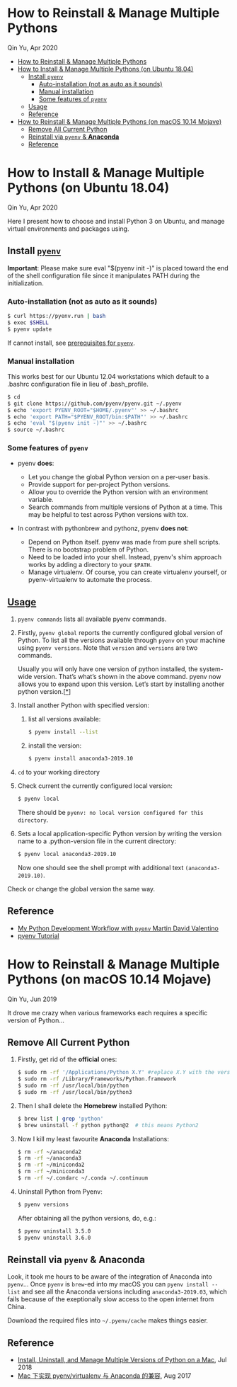 # How to Reinstall & Manage Multiple Pythons
Qin Yu, Apr 2020

- [How to Reinstall & Manage Multiple Pythons](#how-to-reinstall--manage-multiple-pythons)
- [How to Install & Manage Multiple Pythons (on Ubuntu 18.04)](#how-to-install--manage-multiple-pythons-on-ubuntu-1804)
  - [Install `pyenv`](#install-pyenv)
    - [Auto-installation (not as auto as it sounds)](#auto-installation-not-as-auto-as-it-sounds)
    - [Manual installation](#manual-installation)
    - [Some features of `pyenv`](#some-features-of-pyenv)
  - [Usage](#usage)
  - [Reference](#reference)
- [How to Reinstall & Manage Multiple Pythons (on macOS 10.14 Mojave)](#how-to-reinstall--manage-multiple-pythons-on-macos-1014-mojave)
  - [Remove All Current Python](#remove-all-current-python)
  - [Reinstall via `pyenv` & **Anaconda**](#reinstall-via-pyenv--anaconda)
  - [Reference](#reference-1)

# How to Install & Manage Multiple Pythons (on Ubuntu 18.04)
Qin Yu, Apr 2020

Here I present how to choose and install Python 3 on Ubuntu, and manage virtual environments and packages using.

## Install [`pyenv`](https://github.com/pyenv/pyenv-installer#installation--update--uninstallation)
**Important**: Please make sure eval "$(pyenv init -)" is placed toward the end of the shell configuration file since it manipulates PATH during the initialization.

### Auto-installation (not as auto as it sounds)
```bash
$ curl https://pyenv.run | bash
$ exec $SHELL
$ pyenv update
```
If cannot install, see [prerequisites for `pyenv`](https://github.com/pyenv/pyenv/wiki/Common-build-problems#prerequisites).

### Manual installation
This works best for our Ubuntu 12.04 workstations which default to a .bashrc configuration file in lieu of .bash_profile.
```bash
$ cd
$ git clone https://github.com/pyenv/pyenv.git ~/.pyenv
$ echo 'export PYENV_ROOT="$HOME/.pyenv"' >> ~/.bashrc
$ echo 'export PATH="$PYENV_ROOT/bin:$PATH"' >> ~/.bashrc
$ echo 'eval "$(pyenv init -)"' >> ~/.bashrc
$ source ~/.bashrc
```

### Some features of `pyenv`
- pyenv **does**:
  - Let you change the global Python version on a per-user basis.
  - Provide support for per-project Python versions.
  - Allow you to override the Python version with an environment variable.
  - Search commands from multiple versions of Python at a time. This may be helpful to test across Python versions with tox.

- In contrast with pythonbrew and pythonz, pyenv **does not**:
  - Depend on Python itself. pyenv was made from pure shell scripts. There is no bootstrap problem of Python.
  - Need to be loaded into your shell. Instead, pyenv's shim approach works by adding a directory to your `$PATH`.
  - Manage virtualenv. Of course, you can create virtualenv yourself, or pyenv-virtualenv to automate the process.

## [Usage](https://github.com/pyenv/pyenv/blob/master/COMMANDS.md)
1. `pyenv commands` lists all available pyenv commands.

2. Firstly, `pyenv global` reports the currently configured global version of Python. To list all the versions available through `pyenv` on your machine using `pyenv versions`. Note that `version` and `versions` are two commands.

   Usually you will only have one version of python installed, the system-wide version. That’s what’s shown in the above command. pyenv now allows you to expand upon this version. Let’s start by installing another python version.[[*](https://amaral.northwestern.edu/resources/guides/pyenv-tutorial)]

3. Install another Python with specified version:
    1. list all versions available:
        ```bash
        $ pyenv install --list
        ```
    2. install the version:
        ```bash
        $ pyenv install anaconda3-2019.10
        ```

3. `cd` to your working directory

4. Check current the currently configured local version:
    ```bash
    $ pyenv local
    ```
    There should be `pyenv: no local version configured for this directory`.

5. Sets a local application-specific Python version by writing the version name to a .python-version file in the current directory:
    ```bash
    $ pyenv local anaconda3-2019.10
    ```
    Now one should see the shell prompt with additional text `(anaconda3-2019.10)`.

Check or change the global version the same way.

## Reference
- [My Python Development Workflow with `pyenv` Martin David Valentino](https://medium.com/@martinlabs/my-python-development-workflow-with-pyenv-2bfbc03a15a1)
- [pyenv Tutorial](https://amaral.northwestern.edu/resources/guides/pyenv-tutorial)

# How to Reinstall & Manage Multiple Pythons (on macOS 10.14 Mojave)
Qin Yu, Jun 2019

It drove me crazy when various frameworks each requires a specific version of Python...

## Remove All Current Python
1. Firstly, get rid of the **official** ones:
    ```bash
    $ sudo rm -rf '/Applications/Python X.Y' #replace X.Y with the version number on the folder
    $ sudo rm -rf /Library/Frameworks/Python.framework
    $ sudo rm -rf /usr/local/bin/python
    $ sudo rm -rf /usr/local/bin/python3
    ```

2. Then I shall delete the **Homebrew** installed Python:
    ```bash
    $ brew list | grep 'python'
    $ brew uninstall -f python python@2  # this means Python2
    ```

3. Now I kill my least favourite **Anaconda** Installations:
    ```bash
    $ rm -rf ~/anaconda2
    $ rm -rf ~/anaconda3
    $ rm -rf ~/miniconda2
    $ rm -rf ~/miniconda3
    $ rm -rf ~/.condarc ~/.conda ~/.continuum
    ```

4. Uninstall Python from Pyenv:
    ```bash
    $ pyenv versions
    ```
    After obtaining all the python versions, do, e.g.:
    ```bash
    $ pyenv uninstall 3.5.0
    $ pyenv uninstall 3.6.0
    ```

## Reinstall via `pyenv` & **Anaconda**
Look, it took me hours to be aware of the integration of Anaconda into `pyenv`... Once `pyenv` is `brew`-ed into my macOS you can `pyenv install --list` and see all the Anaconda versions including `anaconda3-2019.03`, which fails because of the exeptionally slow access to the open internet from China.

Download the required files into `~/.pyenv/cache` makes things easier.

## Reference
- [Install, Uninstall, and Manage Multiple Versions of Python on a Mac](https://www.ianmaddaus.com/post/manage-multiple-versions-python-mac/#uninstall-python), Jul 2018
- [Mac 下实现 pyenv/virtualenv 与 Anaconda 的兼容](https://blog.csdn.net/vencent7/article/details/76849849), Aug 2017
